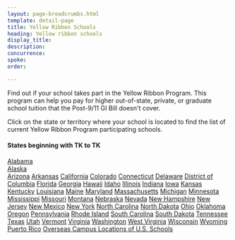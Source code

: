 ```yaml
---
layout: page-breadcrumbs.html
template: detail-page
title: Yellow Ribbon Schools
heading: Yellow ribbon schools
display_title: 
description: 
concurrence: 
spoke: 
order: 

---
```


<div class="va-introtext">

Find out if your school takes part in the Yellow Ribbon Program. This program can help you pay for higher out-of-state, private, or graduate school tuition that the Post-9/11 GI Bill doesn't cover.

</div>

Click on the state or territory where your school is located to find the list of current Yellow Ribbon Program participating schools.

#### States beginning with TK to TK

[Alabama](https://www.benefits.va.gov/gibill/yellow_ribbon/2018/states/al.asp)<br>
[Alaska](https://www.benefits.va.gov/gibill/yellow_ribbon/2018/states/ak.asp)<br>
[Arizona](https://www.benefits.va.gov/gibill/yellow_ribbon/2018/states/az.asp)
[Arkansas](https://www.benefits.va.gov/gibill/yellow_ribbon/2018/states/ar.asp)
[California](https://www.benefits.va.gov/gibill/yellow_ribbon/2018/states/ca.asp)
[Colorado](https://www.benefits.va.gov/gibill/yellow_ribbon/2018/states/co.asp)
[Connecticut](https://www.benefits.va.gov/gibill/yellow_ribbon/2018/states/ct.asp)
[Delaware](https://www.benefits.va.gov/gibill/yellow_ribbon/2018/states/de.asp)
[District of Columbia](https://www.benefits.va.gov/gibill/yellow_ribbon/2018/states/dc.asp)
[Florida](https://www.benefits.va.gov/gibill/yellow_ribbon/2018/states/fl.asp)
[Georgia](https://www.benefits.va.gov/gibill/yellow_ribbon/2018/states/ga.asp)
[Hawaii](https://www.benefits.va.gov/gibill/yellow_ribbon/2018/states/hi.asp)
[Idaho](https://www.benefits.va.gov/gibill/yellow_ribbon/2018/states/id.asp)
[Illinois](https://www.benefits.va.gov/gibill/yellow_ribbon/2018/states/il.asp)
[Indiana](https://www.benefits.va.gov/gibill/yellow_ribbon/2018/states/in.asp)
[Iowa](https://www.benefits.va.gov/gibill/yellow_ribbon/2018/states/ia.asp)
[Kansas](https://www.benefits.va.gov/gibill/yellow_ribbon/2018/states/ks.asp)
[Kentucky](https://www.benefits.va.gov/gibill/yellow_ribbon/2018/states/ky.asp)
[Louisiana](https://www.benefits.va.gov/gibill/yellow_ribbon/2018/states/la.asp)
[Maine](https://www.benefits.va.gov/gibill/yellow_ribbon/2018/states/me.asp)
[Maryland](https://www.benefits.va.gov/gibill/yellow_ribbon/2018/states/md.asp)
[Massachusetts](https://www.benefits.va.gov/gibill/yellow_ribbon/2018/states/ma.asp)
[Michigan](https://www.benefits.va.gov/gibill/yellow_ribbon/2018/states/mi.asp)
[Minnesota](https://www.benefits.va.gov/gibill/yellow_ribbon/2018/states/mn.asp)
[Mississippi](https://www.benefits.va.gov/gibill/yellow_ribbon/2018/states/ms.asp)
[Missouri](https://www.benefits.va.gov/gibill/yellow_ribbon/2018/states/mo.asp)
[Montana](https://www.benefits.va.gov/gibill/yellow_ribbon/2018/states/mt.asp)
[Nebraska](https://www.benefits.va.gov/gibill/yellow_ribbon/2018/states/ne.asp)
[Nevada](https://www.benefits.va.gov/gibill/yellow_ribbon/2018/states/nv.asp)
[New Hampshire](https://www.benefits.va.gov/gibill/yellow_ribbon/2018/states/nh.asp)
[New Jersey](https://www.benefits.va.gov/gibill/yellow_ribbon/2018/states/nj.asp)
[New Mexico](https://www.benefits.va.gov/gibill/yellow_ribbon/2018/states/nm.asp)
[New York](https://www.benefits.va.gov/gibill/yellow_ribbon/2018/states/ny.asp)
[North Carolina](https://www.benefits.va.gov/gibill/yellow_ribbon/2018/states/nc.asp)
[North Dakota](https://www.benefits.va.gov/gibill/yellow_ribbon/2018/states/nd.asp)
[Ohio](https://www.benefits.va.gov/gibill/yellow_ribbon/2018/states/oh.asp)
[Oklahoma](https://www.benefits.va.gov/gibill/yellow_ribbon/2018/states/ok.asp)
[Oregon](https://www.benefits.va.gov/gibill/yellow_ribbon/2018/states/or.asp)
[Pennsylvania](https://www.benefits.va.gov/gibill/yellow_ribbon/2018/states/pa.asp)
[Rhode Island](https://www.benefits.va.gov/gibill/yellow_ribbon/2018/states/ri.asp)
[South Carolina](https://www.benefits.va.gov/gibill/yellow_ribbon/2018/states/sc.asp)
[South Dakota](https://www.benefits.va.gov/gibill/yellow_ribbon/2018/states/sd.asp)
[Tennessee](https://www.benefits.va.gov/gibill/yellow_ribbon/2018/states/tn.asp)
[Texas](https://www.benefits.va.gov/gibill/yellow_ribbon/2018/states/tx.asp)
[Utah](https://www.benefits.va.gov/gibill/yellow_ribbon/2018/states/ut.asp)
[Vermont](https://www.benefits.va.gov/gibill/yellow_ribbon/2018/states/vt.asp)
[Virginia](https://www.benefits.va.gov/gibill/yellow_ribbon/2018/states/va.asp)
[Washington](https://www.benefits.va.gov/gibill/yellow_ribbon/2018/states/wa.asp)
[West Virginia](https://www.benefits.va.gov/gibill/yellow_ribbon/2018/states/wv.asp)
[Wisconsin](https://www.benefits.va.gov/gibill/yellow_ribbon/2018/states/wi.asp)
[Wyoming](https://www.benefits.va.gov/gibill/yellow_ribbon/2018/states/wy.asp)
[Puerto Rico](https://www.benefits.va.gov/gibill/yellow_ribbon/2018/states/pr.asp)
[Overseas Campus Locations of U.S. Schools](https://www.benefits.va.gov/gibill/yellow_ribbon/2018/states/overseas.asp)
